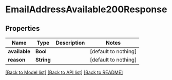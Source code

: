 # EmailAddressAvailable200Response


## Properties
Name | Type | Description | Notes
------------ | ------------- | ------------- | -------------
**available** | **Bool** |  | [default to nothing]
**reason** | **String** |  | [default to nothing]


[[Back to Model list]](../README.md#models) [[Back to API list]](../README.md#api-endpoints) [[Back to README]](../README.md)



